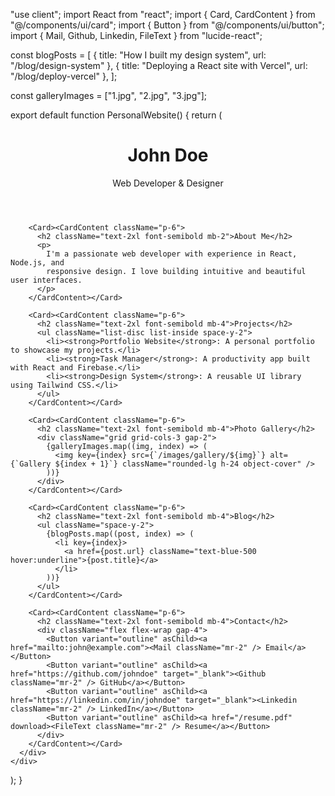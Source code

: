 "use client";
import React from "react";
import { Card, CardContent } from "@/components/ui/card";
import { Button } from "@/components/ui/button";
import { Mail, Github, Linkedin, FileText } from "lucide-react";

const blogPosts = [
  { title: "How I built my design system", url: "/blog/design-system" },
  { title: "Deploying a React site with Vercel", url: "/blog/deploy-vercel" },
];

const galleryImages = ["1.jpg", "2.jpg", "3.jpg"];

export default function PersonalWebsite() {
  return (
    <div className="min-h-screen bg-gray-50 dark:bg-gray-900 text-gray-800 dark:text-white p-8">
      <div className="max-w-4xl mx-auto grid gap-8">
        <header className="text-center">
          <h1 className="text-4xl font-bold">John Doe</h1>
          <p className="text-lg mt-2">Web Developer & Designer</p>
        </header>

        <Card><CardContent className="p-6">
          <h2 className="text-2xl font-semibold mb-2">About Me</h2>
          <p>
            I'm a passionate web developer with experience in React, Node.js, and
            responsive design. I love building intuitive and beautiful user interfaces.
          </p>
        </CardContent></Card>

        <Card><CardContent className="p-6">
          <h2 className="text-2xl font-semibold mb-4">Projects</h2>
          <ul className="list-disc list-inside space-y-2">
            <li><strong>Portfolio Website</strong>: A personal portfolio to showcase my projects.</li>
            <li><strong>Task Manager</strong>: A productivity app built with React and Firebase.</li>
            <li><strong>Design System</strong>: A reusable UI library using Tailwind CSS.</li>
          </ul>
        </CardContent></Card>

        <Card><CardContent className="p-6">
          <h2 className="text-2xl font-semibold mb-4">Photo Gallery</h2>
          <div className="grid grid-cols-3 gap-2">
            {galleryImages.map((img, index) => (
              <img key={index} src={`/images/gallery/${img}`} alt={`Gallery ${index + 1}`} className="rounded-lg h-24 object-cover" />
            ))}
          </div>
        </CardContent></Card>

        <Card><CardContent className="p-6">
          <h2 className="text-2xl font-semibold mb-4">Blog</h2>
          <ul className="space-y-2">
            {blogPosts.map((post, index) => (
              <li key={index}>
                <a href={post.url} className="text-blue-500 hover:underline">{post.title}</a>
              </li>
            ))}
          </ul>
        </CardContent></Card>

        <Card><CardContent className="p-6">
          <h2 className="text-2xl font-semibold mb-4">Contact</h2>
          <div className="flex flex-wrap gap-4">
            <Button variant="outline" asChild><a href="mailto:john@example.com"><Mail className="mr-2" /> Email</a></Button>
            <Button variant="outline" asChild><a href="https://github.com/johndoe" target="_blank"><Github className="mr-2" /> GitHub</a></Button>
            <Button variant="outline" asChild><a href="https://linkedin.com/in/johndoe" target="_blank"><Linkedin className="mr-2" /> LinkedIn</a></Button>
            <Button variant="outline" asChild><a href="/resume.pdf" download><FileText className="mr-2" /> Resume</a></Button>
          </div>
        </CardContent></Card>
      </div>
    </div>
  );
}
